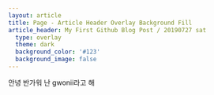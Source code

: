 ```yaml
---
layout: article
title: Page - Article Header Overlay Background Fill
article_header: My First Github Blog Post / 20190727 sat
  type: overlay
  theme: dark
  background_color: '#123'
  background_image: false
---
```


안녕 반가워 
난 gwonii라고 해 
